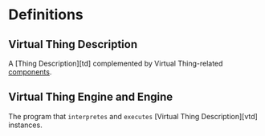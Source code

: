# Definitions

## Virtual Thing Description
A [Thing Description][td] complemented by Virtual Thing-related [components](#components).

## Virtual Thing Engine and Engine
The program that `interpretes` and `executes` [Virtual Thing Description][vtd] instances.